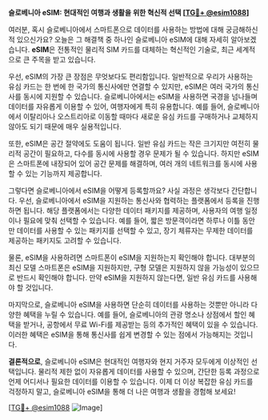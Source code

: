 **슬로베니아 eSIM: 현대적인 여행과 생활을 위한 혁신적 선택 [[TG💪+ @esim1088](https://t.me/s/esim1088)]**

여러분, 혹시 슬로베니아에서 스마트폰으로 데이터를 사용하는 방법에 대해 궁금해하신 적 있으신가요? 오늘은 그 해결책 중 하나인 슬로베니아 eSIM에 대해 자세히 알아보겠습니다. **eSIM**은 전통적인 물리적 SIM 카드를 대체하는 혁신적인 기술로, 최근 세계적으로 큰 주목을 받고 있습니다.

우선, eSIM의 가장 큰 장점은 무엇보다도 편리함입니다. 일반적으로 우리가 사용하는 유심 카드는 한 번에 한 국가의 통신사에만 연결할 수 있지만, eSIM은 여러 국가의 통신사를 동시에 지원할 수 있습니다. 슬로베니아에서는 eSIM을 사용하면 국경을 넘나들며 데이터를 자유롭게 이용할 수 있어, 여행자에게 특히 유용합니다. 예를 들어, 슬로베니아에서 이탈리아나 오스트리아로 이동할 때마다 새로운 유심 카드를 구매하거나 교체하지 않아도 되기 때문에 매우 실용적입니다.

또한, eSIM은 공간 절약에도 도움이 됩니다. 일반 유심 카드는 작은 크기지만 여전히 물리적 공간이 필요하고, 다수를 동시에 사용할 경우 문제가 될 수 있습니다. 하지만 eSIM은 스마트폰에 내장되어 있어 공간 문제를 해결하며, 여러 개의 네트워크를 동시에 사용할 수 있는 기능까지 제공합니다.

그렇다면 슬로베니아에서 eSIM을 어떻게 등록할까요? 사실 과정은 생각보다 간단합니다. 우선, 슬로베니아에서 eSIM을 지원하는 통신사와 협력하는 플랫폼에서 등록을 진행하면 됩니다. 해당 플랫폼에서는 다양한 데이터 패키지를 제공하며, 사용자의 여행 일정이나 필요에 맞춰 선택할 수 있습니다. 예를 들어, 짧은 방문객이라면 하루나 이틀 동안만 데이터를 사용할 수 있는 패키지를 선택할 수 있고, 장기 체류자는 무제한 데이터를 제공하는 패키지도 고려할 수 있습니다.

물론, eSIM을 사용하려면 스마트폰이 eSIM을 지원하는지 확인해야 합니다. 대부분의 최신 모델 스마트폰은 eSIM을 지원하지만, 구형 모델은 지원하지 않을 가능성이 있으므로 반드시 확인해야 합니다. 만약 eSIM을 지원하지 않는다면, 일반 유심 카드를 사용해야 할 것입니다.

마지막으로, 슬로베니아 eSIM을 사용하면 단순히 데이터를 사용하는 것뿐만 아니라 다양한 혜택을 누릴 수 있습니다. 예를 들어, 슬로베니아의 관광 명소나 상점에서 할인 혜택을 받거나, 공항에서 무료 Wi-Fi를 제공받는 등의 추가적인 혜택이 있을 수 있습니다. 이러한 혜택은 eSIM을 통해 통신사를 쉽게 변경할 수 있는 점에서 가능해지는 것입니다.

**결론적으로**, 슬로베니아 eSIM은 현대적인 여행자와 현지 거주자 모두에게 이상적인 선택입니다. 물리적 제한 없이 자유롭게 데이터를 사용할 수 있으며, 간단한 등록 과정으로 언제 어디서나 필요한 데이터를 이용할 수 있습니다. 이제 더 이상 복잡한 유심 카드를 걱정하지 말고, 슬로베니아 eSIM을 통해 더 나은 여행과 생활을 경험해 보세요!

[[TG💪+ @esim1088](https://t.me/s/esim1088) ![Image](https://i.postimg.cc/Y0z9fWf4/image.png)]